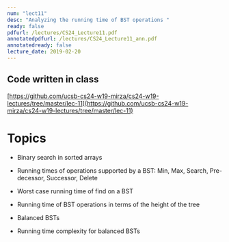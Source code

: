 ```yaml
---
num: "lect11"
desc: "Analyzing the running time of BST operations "
ready: false
pdfurl: /lectures/CS24_Lecture11.pdf
annotatedpdfurl: /lectures/CS24_Lecture11_ann.pdf
annotatedready: false
lecture_date: 2019-02-20
---
```


## Code written in class
[https://github.com/ucsb-cs24-w19-mirza/cs24-w19-lectures/tree/master/lec-11](https://github.com/ucsb-cs24-w19-mirza/cs24-w19-lectures/tree/master/lec-11)

# Topics


* Binary search in sorted arrays
* Running times of operations supported by a BST: Min, Max, Search, Pre-decessor, Successor, Delete
* Worst case running time of find on a BST
* Running time of BST operations in terms of the height of the tree
* Balanced BSTs

* Running time complexity for balanced BSTs


